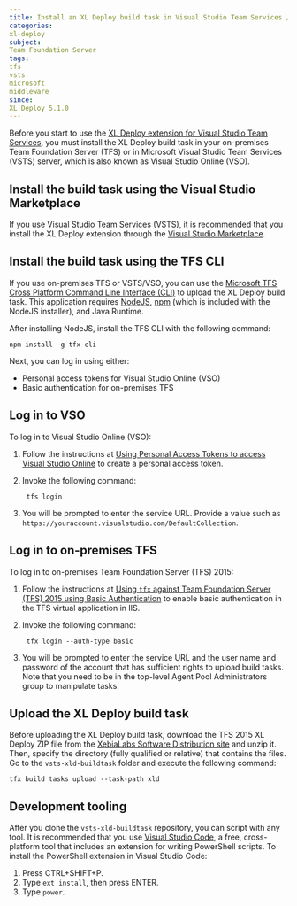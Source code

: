 ```yaml
---
title: Install an XL Deploy build task in Visual Studio Team Services / Team Foundation Server 
categories:
xl-deploy
subject:
Team Foundation Server
tags:
tfs
vsts
microsoft
middleware
since:
XL Deploy 5.1.0
---
```


Before you start to use the [XL Deploy extension for Visual Studio Team Services](/xl-deploy/concept/team-foundation-server-2015-plugin.html), you must install the XL Deploy build task in your on-premises Team Foundation Server (TFS) or in Microsoft Visual Studio Team Services (VSTS) server, which is also known as Visual Studio Online (VSO).

## Install the build task using the Visual Studio Marketplace

If you use Visual Studio Team Services (VSTS), it is recommended that you install the XL Deploy extension through the [Visual Studio Marketplace](https://marketplace.visualstudio.com/items?itemName=xebialabs.tfs2015-xl-deploy-plugin).

## Install the build task using the TFS CLI

If you use on-premises TFS or VSTS/VSO, you can use the [Microsoft TFS Cross Platform Command Line Interface (CLI)](https://github.com/Microsoft/tfs-cli) to upload the XL Deploy build task. This application requires [NodeJS](http://nodejs.org/), [npm](https://www.npmjs.com/) (which is included with the NodeJS installer), and Java Runtime.

After installing NodeJS, install the TFS CLI with the following command:

    npm install -g tfx-cli

Next, you can log in using either:

* Personal access tokens for Visual Studio Online (VSO)
* Basic authentication for on-premises TFS

## Log in to VSO

To log in to Visual Studio Online (VSO):

1. Follow the instructions at [Using Personal Access Tokens to access Visual Studio Online](http://roadtoalm.com/2015/07/22/using-personal-access-tokens-to-access-visual-studio-online/) to create a personal access token.
1. Invoke the following command:

        tfs login

1. You will be prompted to enter the service URL. Provide a value such as `https://youraccount.visualstudio.com/DefaultCollection`.

## Log in to on-premises TFS

To log in to on-premises Team Foundation Server (TFS) 2015:

1. Follow the instructions at [Using `tfx` against Team Foundation Server (TFS) 2015 using Basic Authentication](https://github.com/Microsoft/tfs-cli/blob/master/docs/configureBasicAuth.md) to enable basic authentication in the TFS virtual application in IIS.
1. Invoke the following command:

        tfx login --auth-type basic

1. You will be prompted to enter the service URL and the user name and password of the account that has sufficient rights to upload build tasks. Note that you need to be in the top-level Agent Pool Administrators group to manipulate tasks.

## Upload the XL Deploy build task

Before uploading the XL Deploy build task, download the TFS 2015 XL Deploy ZIP file from the [XebiaLabs Software Distribution site](https://dist.xebialabs.com/public/xl-deploy/ci/tfs/tfs2015-xl-deploy-plugin/) and unzip it. Then, specify the directory (fully qualified or relative) that contains the files. Go to the `vsts-xld-buildtask` folder and execute the following command:

    tfx build tasks upload --task-path xld

## Development tooling

After you clone the `vsts-xld-buildtask` repository, you can script with any tool. It is recommended that you use [Visual Studio Code](https://code.visualstudio.com/Download), a free, cross-platform tool that includes an extension for writing PowerShell scripts. To install the PowerShell extension in Visual Studio Code:

1. Press CTRL+SHIFT+P.
1. Type `ext install`, then press ENTER.
1. Type `power`.
